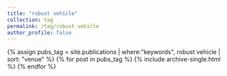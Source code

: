 ```yaml
---
title: "robust vehicle"
collection: tag
permalink: /tag/robust vehicle
author_profile: false
---
```

{% assign pubs_tag = site.publications | where:"keywords", robust vehicle | sort: "venue" %}
{% for post in pubs_tag %}
  {% include archive-single.html %}
{% endfor %}